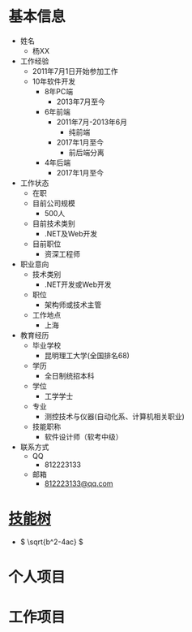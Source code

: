 # 基本信息
+ 姓名
	+ 杨XX
+ 工作经验
	+ 2011年7月1日开始参加工作
	+ 10年软件开发
		+ 8年PC端
			+ 2013年7月至今
		+ 6年前端
			+ 2011年7月-2013年6月
				+ 纯前端
			+ 2017年1月至今
				+ 前后端分离
		+ 4年后端
			+ 2017年1月至今
+ 工作状态
	+ 在职
	+ 目前公司规模
		+ 500人
	+ 目前技术类别
		+ .NET及Web开发
	+ 目前职位
		+ 资深工程师
+ 职业意向
	+ 技术类别
		+ .NET开发或Web开发
	+ 职位
		+ 架构师或技术主管
	+ 工作地点
		+ 上海
+ 教育经历
	+ 毕业学校
		+ 昆明理工大学(全国排名68)
	+ 学历
		+ 全日制统招本科
	+ 学位
		+ 工学学士
	+ 专业
		+ 测控技术与仪器(自动化系、计算机相关职业)
	+ 技能职称
		+ 软件设计师（软考中级）
+ 联系方式
	+ QQ
		+ 812223133
	+ 邮箱
		+ 812223133@qq.com
# [技能树](SKILL.md)
+ $ \sqrt{b^2-4ac} $
# 个人项目
# 工作项目
